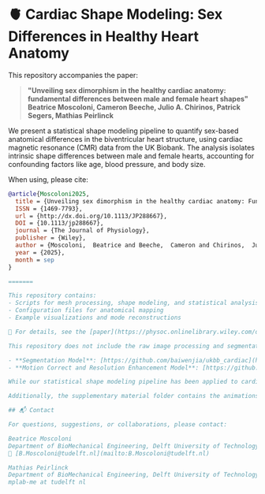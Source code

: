 # 🫀 Cardiac Shape Modeling: Sex Differences in Healthy Heart Anatomy

This repository accompanies the paper:

> **"Unveiling sex dimorphism in the healthy cardiac anatomy: fundamental differences between male and female heart shapes"**  
> **Beatrice Moscoloni, Cameron Beeche, Julio A. Chirinos, Patrick Segers, Mathias Peirlinck**

We present a statistical shape modeling pipeline to quantify sex-based anatomical differences in the biventricular heart structure, using cardiac magnetic resonance (CMR) data from the UK Biobank. The analysis isolates intrinsic shape differences between male and female hearts, accounting for confounding factors like age, blood pressure, and body size.

When using, please cite:
~~~bibtex
@article{Moscoloni2025,
  title = {Unveiling sex dimorphism in the healthy cardiac anatomy: Fundamental differences between male and female heart shapes},
  ISSN = {1469-7793},
  url = {http://dx.doi.org/10.1113/JP288667},
  DOI = {10.1113/jp288667},
  journal = {The Journal of Physiology},
  publisher = {Wiley},
  author = {Moscoloni,  Beatrice and Beeche,  Cameron and Chirinos,  Julio A. and Segers,  Patrick and Peirlinck,  Mathias},
  year = {2025},
  month = sep
}

=======

This repository contains:
- Scripts for mesh processing, shape modeling, and statistical analysis
- Configuration files for anatomical mapping
- Example visualizations and mode reconstructions

📝 For details, see the [paper](https://physoc.onlinelibrary.wiley.com/doi/10.1113/JP288667).

This repository does not include the raw image processing and segmentation code. Instead, we build upon established, openly available tools for preprocessing cardiac MRI data. As such we refer the user to these pre-existing repositories for setup and usage instructions:

- **Segmentation Model**: [https://github.com/baiwenjia/ukbb_cardiac](https://github.com/baiwenjia/ukbb_cardiac). Bai et al., 2018.
- **Motion Correct and Resolution Enhancement Model**: [https://github.com/shuowang26/SRHeart](https://github.com/shuowang26/SRHeart). Wang et al., 2021.

While our statistical shape modeling pipeline has been applied to cardiac geometries in the context of this work, it can be adapted to any manually or automatically segmented anatomical structure. 

Additionally, the supplementary material folder contains the animations of the first 8 modes of variation from our study. 

## 📬 Contact

For questions, suggestions, or collaborations, please contact:

Beatrice Moscoloni  
Department of BioMechanical Engineering, Delft University of Technology, Delft, The Netherlands  
📧 [B.Moscoloni@tudelft.nl](mailto:B.Moscoloni@tudelft.nl)

Mathias Peirlinck  
Department of BioMechanical Engineering, Delft University of Technology, Delft, The Netherlands  
mplab-me at tudelft nl



